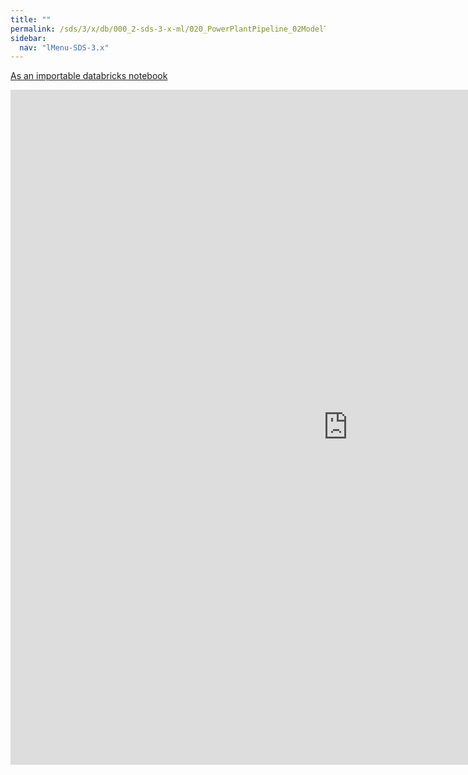 ```yaml
---
title: ""
permalink: /sds/3/x/db/000_2-sds-3-x-ml/020_PowerPlantPipeline_02ModelTuneEvaluate/
sidebar:
  nav: "lMenu-SDS-3.x"
---
```


[As an importable databricks notebook](https://lamastex.github.io/scalable-data-science/sds/3/x/db/000_2-sds-3-x-ml/020_PowerPlantPipeline_02ModelTuneEvaluate.html)

<iframe src="https://lamastex.github.io/scalable-data-science/sds/3/x/db/000_2-sds-3-x-ml/020_PowerPlantPipeline_02ModelTuneEvaluate.html" width="1080" height="1080" frameborder="0"></iframe>
